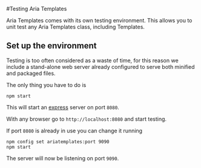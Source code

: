 #Testing Aria Templates

Aria Templates comes with its own testing environment. This allows you to unit test any Aria Templates class, including Templates.

## Set up the environment

Testing is too often considered as a waste of time, for this reason we include a stand-alone web server already configured to serve both minified and packaged files.

The only thing you have to do is

    npm start

This will start an [express](http://expressjs.com/) server on port `8080`.

With any browser go to `http://localhost:8080` and start testing.

If port `8080` is already in use you can change it running

    npm config set ariatemplates:port 9090
    npm start

The server will now be listening on port `9090`.